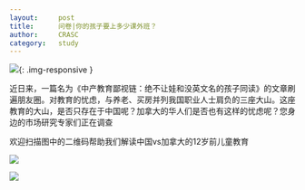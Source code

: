 ```yaml
---
layout: 	post
title:      问卷|你的孩子要上多少课外班？
author:     CRASC
category:	study
---
```


![](https://mmbiz.qpic.cn/mmbiz_jpg/bbylg7SuiaLciaPqSab80H4iaAlNibmAcTKa1oBcKn6feeCDmUicyDomUdZafq7opayiaedIsEcQNz48ibdCMUlicdYasQ/640?wx_fmt=jpeg&tp=webp&wxfrom=5&wx_lazy=1){: .img-responsive }

近日来，一篇名为《中产教育鄙视链：绝不让娃和没英文名的孩子同读》的文章刷遍朋友圈。对教育的忧虑，与养老、买房并列我国职业人士肩负的三座大山。这座教育的大山，是否只存在于中国呢？加拿大的华人们是否也有这样的忧虑呢？您身边的市场研究专家们正在调查

<!--more-->

欢迎扫描图中的二维码帮助我们解读中国vs加拿大的12岁前儿童教育

![](https://mmbiz.qpic.cn/mmbiz_png/bbylg7SuiaLciaPqSab80H4iaAlNibmAcTKa9r4k2ax3VT4L4cmc9gqbDDliaXVhkJykhcsWRJ4b6lYN2hMRnL08MAQ/640?wx_fmt=png&tp=webp&wxfrom=5&wx_lazy=1)

![](https://mmbiz.qpic.cn/mmbiz_jpg/bbylg7SuiaLciaPqSab80H4iaAlNibmAcTKaicfjzrVFXa8lS6sgOChuXG2JIPlxru6Gv0jgwW6vbrVRY7DbcoYHh7w/640?wx_fmt=jpeg&tp=webp&wxfrom=5&wx_lazy=1)

